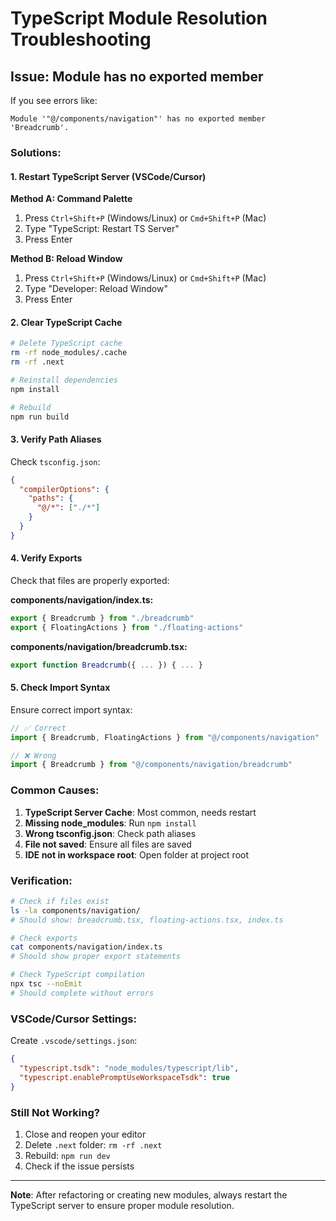 # TypeScript Module Resolution Troubleshooting

## Issue: Module has no exported member

If you see errors like:
```
Module '"@/components/navigation"' has no exported member 'Breadcrumb'.
```

### Solutions:

#### 1. Restart TypeScript Server (VSCode/Cursor)

**Method A: Command Palette**
1. Press `Ctrl+Shift+P` (Windows/Linux) or `Cmd+Shift+P` (Mac)
2. Type "TypeScript: Restart TS Server"
3. Press Enter

**Method B: Reload Window**
1. Press `Ctrl+Shift+P` (Windows/Linux) or `Cmd+Shift+P` (Mac)
2. Type "Developer: Reload Window"
3. Press Enter

#### 2. Clear TypeScript Cache

```bash
# Delete TypeScript cache
rm -rf node_modules/.cache
rm -rf .next

# Reinstall dependencies
npm install

# Rebuild
npm run build
```

#### 3. Verify Path Aliases

Check `tsconfig.json`:
```json
{
  "compilerOptions": {
    "paths": {
      "@/*": ["./*"]
    }
  }
}
```

#### 4. Verify Exports

Check that files are properly exported:

**components/navigation/index.ts:**
```typescript
export { Breadcrumb } from "./breadcrumb"
export { FloatingActions } from "./floating-actions"
```

**components/navigation/breadcrumb.tsx:**
```typescript
export function Breadcrumb({ ... }) { ... }
```

#### 5. Check Import Syntax

Ensure correct import syntax:
```typescript
// ✅ Correct
import { Breadcrumb, FloatingActions } from "@/components/navigation"

// ❌ Wrong
import { Breadcrumb } from "@/components/navigation/breadcrumb"
```

### Common Causes:

1. **TypeScript Server Cache**: Most common, needs restart
2. **Missing node_modules**: Run `npm install`
3. **Wrong tsconfig.json**: Check path aliases
4. **File not saved**: Ensure all files are saved
5. **IDE not in workspace root**: Open folder at project root

### Verification:

```bash
# Check if files exist
ls -la components/navigation/
# Should show: breadcrumb.tsx, floating-actions.tsx, index.ts

# Check exports
cat components/navigation/index.ts
# Should show proper export statements

# Check TypeScript compilation
npx tsc --noEmit
# Should complete without errors
```

### VSCode/Cursor Settings:

Create `.vscode/settings.json`:
```json
{
  "typescript.tsdk": "node_modules/typescript/lib",
  "typescript.enablePromptUseWorkspaceTsdk": true
}
```

### Still Not Working?

1. Close and reopen your editor
2. Delete `.next` folder: `rm -rf .next`
3. Rebuild: `npm run dev`
4. Check if the issue persists

---

**Note**: After refactoring or creating new modules, always restart the TypeScript server to ensure proper module resolution.

